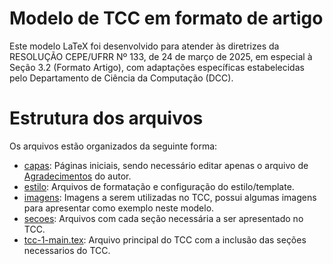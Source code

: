 # Modelo de TCC em formato de artigo

Este modelo LaTeX foi desenvolvido para atender às diretrizes da RESOLUÇÃO CEPE/UFRR Nº 133, de 24 de março de 2025, em especial à Seção 3.2 (Formato Artigo), com adaptações específicas estabelecidas pelo Departamento de Ciência da Computação (DCC).

# Estrutura dos arquivos

Os arquivos estão organizados da seguinte forma:
- [capas](./capas): Páginas iniciais, sendo necessário editar apenas o arquivo de [Agradecimentos](./capas/agradecimentos.tex) do autor.
- [estilo](./estilo/): Arquivos de formatação e configuração do estilo/template.
- [imagens](./imagens/): Imagens a serem utilizadas no TCC, possui algumas imagens para apresentar como exemplo neste modelo.
- [secoes](./secoes/): Arquivos com cada seção necessária a ser apresentado no TCC.
- [tcc-1-main.tex](./tcc-1-main.tex): Arquivo principal do TCC com a inclusão das seções necessarios do TCC.